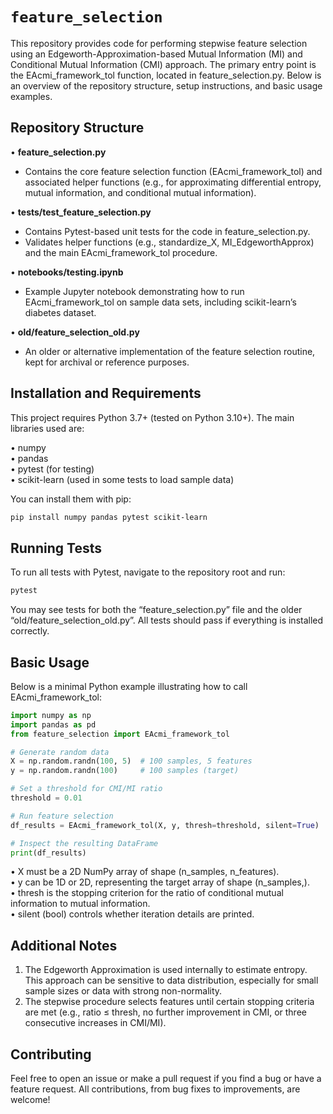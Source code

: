 # `feature_selection`

This repository provides code for performing stepwise feature selection using an Edgeworth-Approximation-based Mutual Information (MI) and Conditional Mutual Information (CMI) approach. The primary entry point is the EAcmi_framework_tol function, located in feature_selection.py. Below is an overview of the repository structure, setup instructions, and basic usage examples.

## Repository Structure

• **feature_selection.py**
  - Contains the core feature selection function (EAcmi_framework_tol) and associated helper functions (e.g., for approximating differential entropy, mutual information, and conditional mutual information).

• **tests/test_feature_selection.py**
  - Contains Pytest-based unit tests for the code in feature_selection.py.  
  - Validates helper functions (e.g., standardize_X, MI_EdgeworthApprox) and the main EAcmi_framework_tol procedure.

• **notebooks/testing.ipynb**
  - Example Jupyter notebook demonstrating how to run EAcmi_framework_tol on sample data sets, including scikit-learn’s diabetes dataset.

• **old/feature_selection_old.py**
  - An older or alternative implementation of the feature selection routine, kept for archival or reference purposes.

## Installation and Requirements

This project requires Python 3.7+ (tested on Python 3.10+). The main libraries used are:

• numpy  
• pandas  
• pytest (for testing)  
• scikit-learn (used in some tests to load sample data)

You can install them with pip:
```bash
pip install numpy pandas pytest scikit-learn
```

## Running Tests

To run all tests with Pytest, navigate to the repository root and run:
```bash
pytest
```

You may see tests for both the “feature_selection.py” file and the older “old/feature_selection_old.py”. All tests should pass if everything is installed correctly.

## Basic Usage

Below is a minimal Python example illustrating how to call EAcmi_framework_tol:

```python
import numpy as np
import pandas as pd
from feature_selection import EAcmi_framework_tol

# Generate random data
X = np.random.randn(100, 5)  # 100 samples, 5 features
y = np.random.randn(100)     # 100 samples (target)

# Set a threshold for CMI/MI ratio
threshold = 0.01

# Run feature selection
df_results = EAcmi_framework_tol(X, y, thresh=threshold, silent=True)

# Inspect the resulting DataFrame
print(df_results)
```

• X must be a 2D NumPy array of shape (n_samples, n_features).  
• y can be 1D or 2D, representing the target array of shape (n_samples,).  
• thresh is the stopping criterion for the ratio of conditional mutual information to mutual information.  
• silent (bool) controls whether iteration details are printed.

## Additional Notes

1. The Edgeworth Approximation is used internally to estimate entropy. This approach can be sensitive to data distribution, especially for small sample sizes or data with strong non-normality.  
2. The stepwise procedure selects features until certain stopping criteria are met (e.g., ratio ≤ thresh, no further improvement in CMI, or three consecutive increases in CMI/MI).

## Contributing

Feel free to open an issue or make a pull request if you find a bug or have a feature request. All contributions, from bug fixes to improvements, are welcome!
